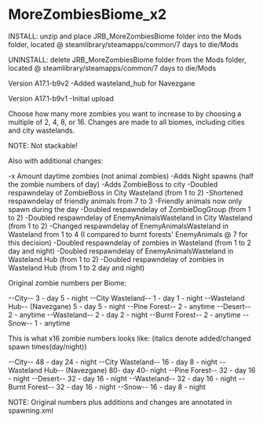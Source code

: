 # MoreZombiesBiome_x2

INSTALL: unzip and place JRB_MoreZombiesBiome folder into the Mods folder, located @ steamlibrary/steamapps/common/7 days to die/Mods

UNINSTALL: delete JRB_MoreZombiesBiome folder from the Mods folder, located @ steamlibrary/steamapps/common/7 days to die/Mods

Version A17.1-b9v2
-Added wasteland_hub for Navezgane

Version A17.1-b9v1
-Initial upload

Choose how many more zombies you want to increase to by choosing a multiple of 2, 4, 8, or 16. Changes are made to all biomes, including cities and city wastelands. 

NOTE: Not stackable!

Also with additional changes:

-x Amount daytime zombies (not animal zombies)
-Adds Night spawns (half the zombie numbers of day)
-Adds ZombieBoss to city
-Doubled respawndelay of ZombieBoss in City Wasteland (from 1 to 2)
-Shortened respawndelay of friendly animals from 7 to 3
-Friendly animals now only spawn during the day
-Doubled respawndelay of ZombieDogGroup (from 1 to 2)
-Doubled respawndelay of EnemyAnimalsWasteland in City Wasteland (from 1 to 2)
-Changed respawndelay of EnemyAnimalsWasteland in Wasteland from 1 to 4 (I compared to burnt forests' EnemyAnimals  @ 7 for this decision)
-Doubled respawndelay of zombies in Wasteland (from 1 to 2 day and night)
-Doubled respawndelay of EnemyAnimalsWasteland in Wasteland Hub (from 1 to 2)
-Doubled respawndelay of zombies in Wasteland Hub (from 1 to 2 day and night)

Original zombie numbers per Biome:

--City--
3 - day
5 - night
--City Wasteland--
1 - day
1 - night
--Wasteland Hub-- (Navezgane)
5 - day
5 - night
--Pine Forest--
2 - anytime
--Desert--
2 - anytime
--Wasteland--
2 - day
2 - night
--Burnt Forest--
2 - anytime
--Snow--
1 - anytime

This is what x16 zombie numbers looks like: 
(italics denote added/changed spawn times(day/night))

--City--
48 - day
24 - night
--City Wasteland--
16 - day
8 - night
--Wasteland Hub-- (Navezgane)
80- day
40- night
--Pine Forest--
32 - day
16 - night
--Desert--
32 - day
16 - night
--Wasteland--
32 - day
16 - night
--Burnt Forest--
32 - day
16 - night
--Snow--
16 - day
8 - night

NOTE: Original numbers plus additions and changes are annotated in spawning.xml
